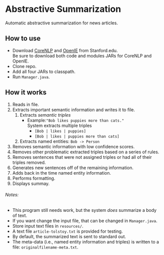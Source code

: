 # Abstractive Summarization
Automatic abstractive summarization for news articles.

## How to use
* Download [CoreNLP](http://nlp.stanford.edu/software/corenlp.shtml#Download) 
and [OpenIE](http://nlp.stanford.edu/software/openie.shtml#Download) from 
Stanford.edu.  
Be sure to download both code and modules JARs for CoreNLP and OpenIE.
* Clone repo.
* Add all four JARs to classpath.
* Run `Manager.java`.

## How it works
1. Reads in file.  
2. Extracts important semantic information and writes it to file.
    1. Extracts *semantic triples*
        * Example:`"Bob likes puppies more than cats."`  
        System extracts multiple triples
            * `[Bob | likes | puppies]`
            * `[Bob | likes | puppies more than cats]`
    2. Extracts named entities: `Bob -> Person`
3. Removes semantic information with low confidence scores.
4. Removes other problematic extracted triples based on a series of rules.
5. Removes sentences that were not assigned triples or had all of their triples 
removed.
6. Generates new sentences off of the remaining information.
7. Adds back in the time named entity information.
8. Performs formatting.
9. Displays summay.

###### Notes: 
* This program still needs work, but the system *does* summarize a body of text.
* If you want change the input file, that can be changed in `Manager.java`.
* Store input text files in `resources/`.
* A text file `article-tolstoy.txt` is provided for testing. 
* By default, the summarized text is sent to standard out. 
* The meta-data (i.e., named entity information and triples) is written to a 
file: `originalfilename-meta.txt`.

